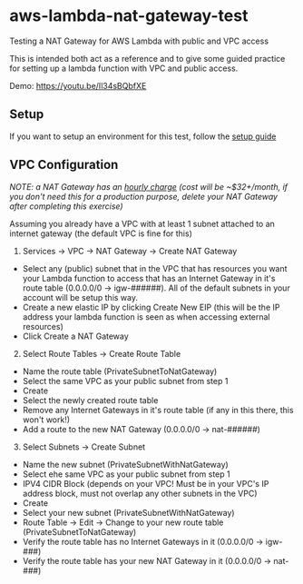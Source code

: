 # aws-lambda-nat-gateway-test

Testing a NAT Gateway for AWS Lambda with public and VPC access

This is intended both act as a reference and to give some guided practice for setting up a lambda function with VPC and public access.

Demo: https://youtu.be/Il34sBQbfXE

## Setup

If you want to setup an environment for this test, follow the [setup guide](setup/README.md)

## VPC Configuration

*NOTE: a NAT Gateway has an [hourly charge](https://aws.amazon.com/vpc/pricing/) (cost will be ~$32+/month, if you don't need this for a production purpose, delete your NAT Gateway after completing this exercise)*

Assuming you already have a VPC with at least 1 subnet attached to an internet gateway (the default VPC is fine for this)

1. Services -> VPC -> NAT Gateway -> Create NAT Gateway
 * Select any (public) subnet that in the VPC that has resources you want your Lambda function to access that has an Internet Gateway in it's route table (0.0.0.0/0 -> igw-######). All of the default subnets in your account will be setup this way.
 * Create a new elastic IP by clicking Create New EIP (this will be the IP address your lambda function is seen as when accessing external resources)
 * Click Create a NAT Gateway
2. Select Route Tables -> Create Route Table
 * Name the route table (PrivateSubnetToNatGateway)
 * Select the same VPC as your public subnet from step 1
 * Create
 * Select the newly created route table
 * Remove any Internet Gateways in it's route table (if any in this there, this won't work!)
 * Add a route to the new NAT Gateway (0.0.0.0/0 -> nat-######)
3. Select Subnets -> Create Subnet
 * Name the new subnet (PrivateSubnetWithNatGateway)
 * Select ehe same VPC as your public subnet from step 1
 * IPV4 CIDR Block (depends on your VPC! Must be in your VPC's IP address block, must not overlap any other subnets in the VPC)
 * Create
 * Select your new subnet (PrivateSubnetWithNatGateway)
 * Route Table -> Edit -> Change to your new route table (PrivateSubnetToNatGateway)
 * Verify the route table has no Internet Gateways in it (0.0.0.0/0 -> igw-###)
 * Verify the route table has your new NAT Gateway in it (0.0.0.0/0 -> nat-###)
